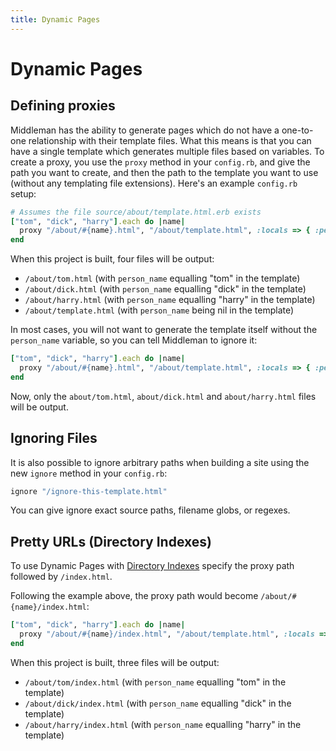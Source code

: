 ```yaml
---
title: Dynamic Pages
---
```


# Dynamic Pages

## Defining proxies

Middleman has the ability to generate pages which do not have a one-to-one
relationship with their template files. What this means is that you can have a
single template which generates multiple files based on variables. To create a
proxy, you use the `proxy` method in your `config.rb`, and give the path you
want to create, and then the path to the template you want to use (without any
templating file extensions). Here's an example `config.rb` setup:

``` ruby
# Assumes the file source/about/template.html.erb exists
["tom", "dick", "harry"].each do |name|
  proxy "/about/#{name}.html", "/about/template.html", :locals => { :person_name => name }
end
```

When this project is built, four files will be output:

* `/about/tom.html` (with `person_name` equalling "tom" in the template)
* `/about/dick.html` (with `person_name` equalling "dick" in the template)
* `/about/harry.html` (with `person_name` equalling "harry" in the template)
* `/about/template.html` (with `person_name` being nil in the template)

In most cases, you will not want to generate the template itself without the
`person_name` variable, so you can tell Middleman to ignore it:

``` ruby
["tom", "dick", "harry"].each do |name|
  proxy "/about/#{name}.html", "/about/template.html", :locals => { :person_name => name }, :ignore => true
end
```

Now, only the `about/tom.html`, `about/dick.html` and `about/harry.html` files
will be output.

## Ignoring Files

It is also possible to ignore arbitrary paths when building a site using the
new `ignore` method in your `config.rb`:

``` ruby
ignore "/ignore-this-template.html"
```

You can give ignore exact source paths, filename globs, or regexes.

## Pretty URLs (Directory Indexes)

To use Dynamic Pages with [Directory Indexes](/advanced/pretty_urls) specify the proxy path followed by `/index.html`.

Following the example above, the proxy path would become `/about/#{name}/index.html`:

``` ruby
["tom", "dick", "harry"].each do |name|
  proxy "/about/#{name}/index.html", "/about/template.html", :locals => { :person_name => name }, :ignore => true
end
```

When this project is built, three files will be output:

* `/about/tom/index.html` (with `person_name` equalling "tom" in the template)
* `/about/dick/index.html` (with `person_name` equalling "dick" in the template)
* `/about/harry/index.html` (with `person_name` equalling "harry" in the template)
